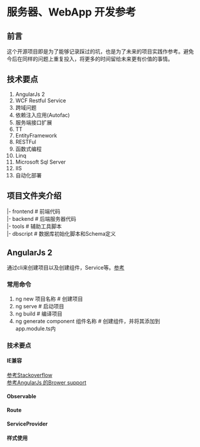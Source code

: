 # 服务器、WebApp 开发参考
## 前言

这个开源项目即是为了能够记录踩过的坑，也是为了未来的项目实践作参考。避免今后在同样的问题上重复投入，将更多的时间留给未来更有价值的事情。



## 技术要点

1. AngularJs 2
2. WCF Restful Service
3. 跨域问题
4. 依赖注入应用(Autofac)
5. 服务端接口扩展
6. TT
8. EntityFramework
9. RESTFul
10. 函数式编程
11. Linq
12. Microsoft Sql Server
13. IIS
14. 自动化部署

## 项目文件夹介绍

|- frontend \# 前端代码  
|- backend \# 后端服务器代码  
|- tools \# 辅助工具脚本  
|- dbscript \# 数据库初始化脚本和Schema定义

## AngularJs 2

通过cli来创建项目以及创建组件，Service等。[参考](https://github.com/angular/angular-cli)

### 常用命令

1. ng new 项目名称 \# 创建项目
2. ng serve \# 启动项目 
3. ng build \# 编译项目
4. ng generate component 组件名称 \# 创建组件，并将其添加到app.module.ts内

### 技术要点

#### IE兼容

[参考Stackoverflow](https://stackoverflow.com/questions/35140718/angular-2-4-not-working-in-ie11)  
[参考AngularJs 的Brower support](https://angular.io/guide/browser-support)

#### Observable

#### Route

#### ServiceProvider

#### 样式使用






